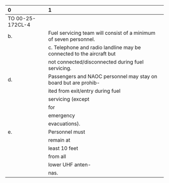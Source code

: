 | 0                | 1                                                                    |
|:-----------------|:---------------------------------------------------------------------|
| TO 00-25-172CL-4 |                                                                      |
| b.               | Fuel servicing team will consist of a minimum of seven personnel.    |
|                  | c. Telephone and radio landline may be connected to the aircraft but |
|                  | not connected/disconnected during fuel servicing.                    |
| d.               | Passengers and NAOC personnel may stay on board but are prohib-      |
|                  | ited from exit/entry during fuel                                     |
|                  | servicing (except                                                    |
|                  | for                                                                  |
|                  | emergency                                                            |
|                  | evacuations).                                                        |
| e.               | Personnel must                                                       |
|                  | remain at                                                            |
|                  | least 10 feet                                                        |
|                  | from all                                                             |
|                  | lower UHF anten-                                                     |
|                  | nas.                                                                 |
